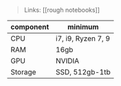 >Links: [[rough notebooks]]

| component | minimum            |
| --------- | ------------------ |
| CPU       | i7, i9, Ryzen 7, 9 |
| RAM       | 16gb               |
| GPU       | NVIDIA             |
| Storage   | SSD, 512gb-1tb     |

